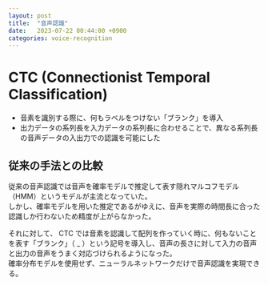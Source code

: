 ```yaml
---
layout: post
title:  "音声認識"
date:   2023-07-22 00:44:00 +0900
categories: voice-recognition
---
```


# CTC (Connectionist Temporal Classification)

- 音素を識別する際に、何もラベルをつけない「ブランク」を導入
- 出力データの系列長を入力データの系列長に合わせることで、異なる系列長の音声データの入出力での認識を可能にした

## 従来の手法との比較

従来の音声認識では音声を確率モデルで推定して表す隠れマルコフモデル（HMM）というモデルが主流となっていた。  
しかし、確率モデルを用いた推定であるがゆえに、音声を実際の時間長に合った認識しか行わないため精度が上がらなかった。  
  
それに対して、 CTC では音素を認識して配列を作っていく時に、何もないことを表す「ブランク」（ _ ）という記号を導入し、音声の長さに対して入力の音声と出力の音声をうまく対応づけられるようになった。  
確率分布モデルを使用せず、ニューラルネットワークだけで音声認識を実現できる。  


